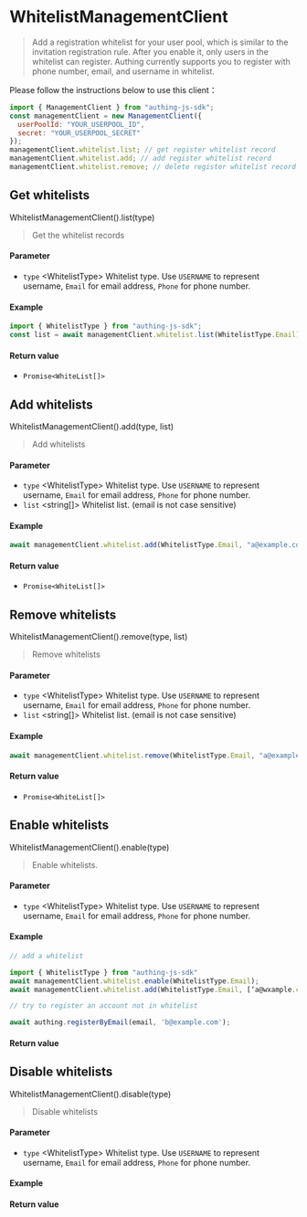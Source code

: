 # WhitelistManagementClient

<LastUpdated/>

> Add a registration whitelist for your user pool, which is similar to the invitation registration rule. After you enable it, only users in the whitelist can register. Authing currently supports you to register with phone number, email, and username in whitelist.

Please follow the instructions below to use this client：

```javascript
import { ManagementClient } from "authing-js-sdk";
const managementClient = new ManagementClient({
  userPoolId: "YOUR_USERPOOL_ID",
  secret: "YOUR_USERPOOL_SECRET"
});
managementClient.whitelist.list; // get register whitelist record
managementClient.whitelist.add; // add register whitelist record
managementClient.whitelist.remove; // delete register whitelist record
```

## Get whitelists

WhitelistManagementClient().list(type)

> Get the whitelist records

#### Parameter

- `type` \<WhitelistType\> Whitelist type. Use `USERNAME` to represent username, `Email` for email address, `Phone` for phone number.

#### Example

```javascript
import { WhitelistType } from "authing-js-sdk";
const list = await managementClient.whitelist.list(WhitelistType.Email);
```

#### Return value

- `Promise<WhiteList[]>`

## Add whitelists

WhitelistManagementClient().add(type, list)

> Add whitelists

#### Parameter

- `type` \<WhitelistType\> Whitelist type. Use `USERNAME` to represent username, `Email` for email address, `Phone` for phone number.
- `list` \<string[]\> Whitelist list. (email is not case sensitive)

#### Example

```javascript
await managementClient.whitelist.add(WhitelistType.Email, "a@example.com");
```

#### Return value

- `Promise<WhiteList[]>`

## Remove whitelists

WhitelistManagementClient().remove(type, list)

> Remove whitelists

#### Parameter

- `type` \<WhitelistType\> Whitelist type. Use `USERNAME` to represent username, `Email` for email address, `Phone` for phone number.
- `list` \<string[]\> Whitelist list. (email is not case sensitive)

#### Example

```javascript
await managementClient.whitelist.remove(WhitelistType.Email, "a@example.com");
```

#### Return value

- `Promise<WhiteList[]>`

## Enable whitelists

WhitelistManagementClient().enable(type)

> Enable whitelists.

#### Parameter

- `type` \<WhitelistType\> Whitelist type. Use `USERNAME` to represent username, `Email` for email address, `Phone` for phone number.

#### Example

```javascript
// add a whitelist

import { WhitelistType } from "authing-js-sdk"
await managementClient.whitelist.enable(WhitelistType.Email);
await managementClient.whitelist.add(WhitelistType.Email, [‘a@wxample.com’]);

// try to register an account not in whitelist

await authing.registerByEmail(email, 'b@example.com');
```

#### Return value

## Disable whitelists

WhitelistManagementClient().disable(type)

> Disable whitelists

#### Parameter

- `type` \<WhitelistType\> Whitelist type. Use `USERNAME` to represent username, `Email` for email address, `Phone` for phone number.

#### Example

#### Return value
